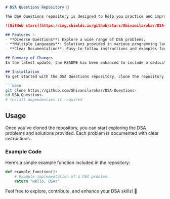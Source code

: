 ```markdown
# DSA Questions Repository 🤖

The DSA Questions repository is designed to help you practice and improve your coding skills through a comprehensive collection of Data Structures and Algorithms (DSA) problems.

![GitHub stars](https://img.shields.io/github/stars/Shivanilarokar/DSA-Questions-.svg?style=social) ![GitHub forks](https://img.shields.io/github/forks/Shivanilarokar/DSA-Questions-.svg?style=social)

## Features ✨
- **Diverse Questions**: Explore a wide range of DSA problems.
- **Multiple Languages**: Solutions provided in various programming languages.
- **Clear Documentation**: Easy-to-follow instructions and examples for each problem.

## Summary of Changes
In the latest update, the README has been enhanced to include a dedicated **Features** section, highlighting the core advantages of the repository. Minor formatting adjustments were made for improved readability.

## Installation
To get started with the DSA Questions repository, clone the repository and install any required dependencies:

```bash
git clone https://github.com/Shivanilarokar/DSA-Questions-
cd DSA-Questions-
# Install dependencies if required
```

## Usage
Once you've cloned the repository, you can start exploring the DSA problems and solutions provided. Each problem is documented with clear instructions.

### Example Code
Here’s a simple example function included in the repository:

```python
def example_function():
    # Example implementation of a DSA problem
    return "Hello, DSA!"
```

Feel free to explore, contribute, and enhance your DSA skills! 🚀
```